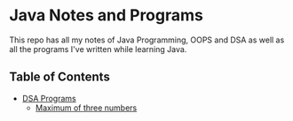 # Java Notes and Programs

This repo has all my notes of Java Programming, OOPS and DSA as well as all the programs I've written while learning Java.

## Table of Contents

-   [DSA Programs](https://github.com/everythingshyam/java-notes-and-programs/tree/master/DSA-Programs)
    -   [Maximum of three numbers](https://github.com/everythingshyam/java-notes-and-programs/blob/master/DSA-Programs/MaxOfThreeNos.java)
